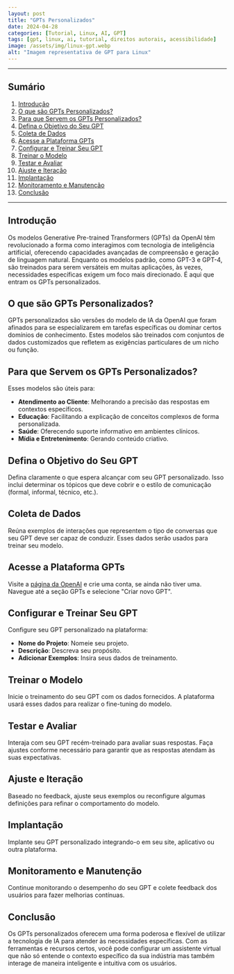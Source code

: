 ```yaml
---
layout: post
title: "GPTs Personalizados"
date: 2024-04-28
categories: [Tutorial, Linux, AI, GPT]
tags: [gpt, linux, ai, tutorial, direitos autorais, acessibilidade]
image: /assets/img/linux-gpt.webp  
alt: "Imagem representativa de GPT para Linux"
---
```


---
## Sumário

1. [Introdução](#introdução)
2. [O que são GPTs Personalizados?](#o-que-são-gpts-personalizados)
3. [Para que Servem os GPTs Personalizados?](#para-que-servem-os-gpts-personalizados)
4. [Defina o Objetivo do Seu GPT](#defina-o-objetivo-do-seu-gpt)
5. [Coleta de Dados](#coleta-de-dados)
6. [Acesse a Plataforma GPTs](#acesse-a-plataforma-gpts)
7. [Configurar e Treinar Seu GPT](#configurar-e-treinar-seu-gpt)
8. [Treinar o Modelo](#treinar-o-modelo)
9. [Testar e Avaliar](#testar-e-avaliar)
10. [Ajuste e Iteração](#ajuste-e-iteração)
11. [Implantação](#implantação)
12. [Monitoramento e Manutenção](#monitoramento-e-manutenção)
13. [Conclusão](#conclusão)
---

## Introdução

Os modelos Generative Pre-trained Transformers (GPTs) da OpenAI têm revolucionado a forma como interagimos com tecnologia de inteligência artificial, oferecendo capacidades avançadas de compreensão e geração de linguagem natural. Enquanto os modelos padrão, como GPT-3 e GPT-4, são treinados para serem versáteis em muitas aplicações, às vezes, necessidades específicas exigem um foco mais direcionado. É aqui que entram os GPTs personalizados.

## O que são GPTs Personalizados?

GPTs personalizados são versões do modelo de IA da OpenAI que foram afinados para se especializarem em tarefas específicas ou dominar certos domínios de conhecimento. Estes modelos são treinados com conjuntos de dados customizados que refletem as exigências particulares de um nicho ou função.

## Para que Servem os GPTs Personalizados?

Esses modelos são úteis para:

- **Atendimento ao Cliente**: Melhorando a precisão das respostas em contextos específicos.
- **Educação**: Facilitando a explicação de conceitos complexos de forma personalizada.
- **Saúde**: Oferecendo suporte informativo em ambientes clínicos.
- **Mídia e Entretenimento**: Gerando conteúdo criativo.

## Defina o Objetivo do Seu GPT

Defina claramente o que espera alcançar com seu GPT personalizado. Isso inclui determinar os tópicos que deve cobrir e o estilo de comunicação (formal, informal, técnico, etc.).

## Coleta de Dados

Reúna exemplos de interações que representem o tipo de conversas que seu GPT deve ser capaz de conduzir. Esses dados serão usados para treinar seu modelo.

## Acesse a Plataforma GPTs

Visite a [página da OpenAI](https://platform.openai.com/account/api-keys) e crie uma conta, se ainda não tiver uma. Navegue até a seção GPTs e selecione "Criar novo GPT".

## Configurar e Treinar Seu GPT

Configure seu GPT personalizado na plataforma:
- **Nome do Projeto**: Nomeie seu projeto.
- **Descrição**: Descreva seu propósito.
- **Adicionar Exemplos**: Insira seus dados de treinamento.

## Treinar o Modelo

Inicie o treinamento do seu GPT com os dados fornecidos. A plataforma usará esses dados para realizar o fine-tuning do modelo.

## Testar e Avaliar

Interaja com seu GPT recém-treinado para avaliar suas respostas. Faça ajustes conforme necessário para garantir que as respostas atendam às suas expectativas.

## Ajuste e Iteração

Baseado no feedback, ajuste seus exemplos ou reconfigure algumas definições para refinar o comportamento do modelo.

## Implantação

Implante seu GPT personalizado integrando-o em seu site, aplicativo ou outra plataforma.

## Monitoramento e Manutenção

Continue monitorando o desempenho do seu GPT e colete feedback dos usuários para fazer melhorias contínuas.

## Conclusão

Os GPTs personalizados oferecem uma forma poderosa e flexível de utilizar a tecnologia de IA para atender às necessidades específicas. Com as ferramentas e recursos certos, você pode configurar um assistente virtual que não só entende o contexto específico da sua indústria mas também interage de maneira inteligente e intuitiva com os usuários.